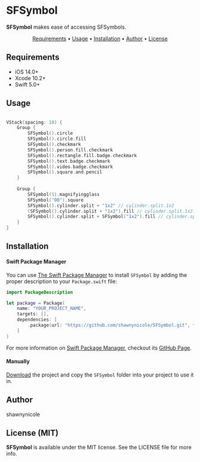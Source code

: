 # SFSymbol

**SFSymbol** makes ease of accessing SFSymbols.

<p align="center">
    <a href="#requirements">Requirements</a> • <a href="#usage">Usage</a> • <a href="#installation">Installation</a> • <a href="#author">Author</a> • <a href="#license-mit">License</a>
</p>

## Requirements

- iOS 14.0+
- Xcode 10.2+
- Swift 5.0+

## Usage

```swift

VStack(spacing: 10) {
    Group {
        SFSymbol().circle
        SFSymbol().circle.fill
        SFSymbol().checkmark
        SFSymbol().person.fill.checkmark
        SFSymbol().rectangle.fill.badge.checkmark
        SFSymbol().text.badge.checkmark
        SFSymbol().video.badge.checkmark
        SFSymbol().square.and.pencil
    }
    
    Group {
        SFSymbol(1).magnifyingglass
        SFSymbol("00").square
        SFSymbol().cylinder.split + "1x2" // cylinder.split.1x2
        (SFSymbol().cylinder.split + "1x2").fill // cylinder.split.1x2.fill
        SFSymbol().cylinder.split + SFSymbol("1x2").fill // cylinder.split.1x2.fill
    }
}

```

## Installation

#### Swift Package Manager
You can use [The Swift Package Manager](https://swift.org/package-manager) to install `SFSymbol` by adding the proper description to your `Package.swift` file:
```swift
import PackageDescription

let package = Package(
    name: "YOUR_PROJECT_NAME",
    targets: [],
    dependencies: [
        .package(url: "https://github.com/shawnynicole/SFSymbol.git", from: "1.0.0")
    ]
)
```
For more information on [Swift Package Manager](https://swift.org/package-manager), checkout its [GitHub Page](https://github.com/apple/swift-package-manager).

#### Manually

[Download](https://github.com/shawnynicole/SFSymbol/archive/master.zip) the project and copy the `SFSymbol` folder into your project to use it in.

## Author

shawnynicole

## License (MIT)

**SFSymbol** is available under the MIT license. See the LICENSE file for more info.
